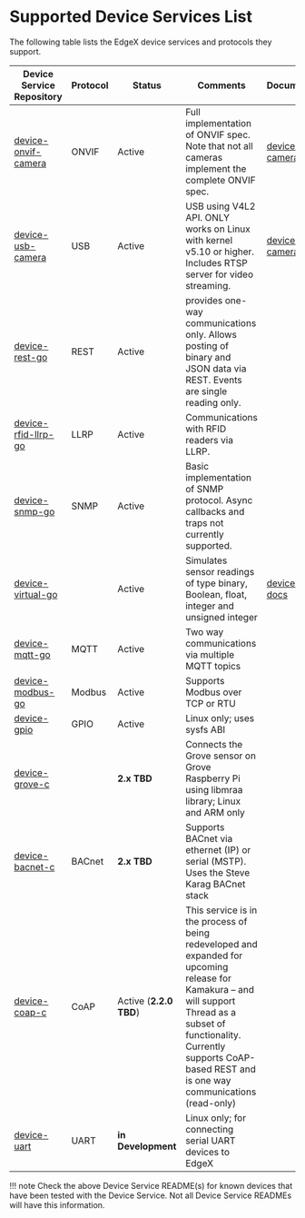 # Supported Device Services List

The following table lists the EdgeX device services and protocols they support.

| Device Service Repository                                                                                    | Protocol | Status | Comments | Documentation |
|--------------------------------------------------------------------------------------------------------------|----------|--------|----------| ------------- |
| [device-onvif-camera](https://github.com/edgexfoundry/device-onvif-camera/tree/{{version}})                  | ONVIF | Active | Full implementation of ONVIF spec. Note that not all cameras implement the complete ONVIF spec. | [device-onvif-camera docs](./supported/device-onvif-camera/General.md) |
| [device-usb-camera](https://github.com/edgexfoundry/device-usb-camera/tree/{{version}})      | USB | Active | USB using V4L2 API. ONLY works on Linux with kernel v5.10 or higher. Includes RTSP server for video streaming. | [device-usb-camera docs](./supported/device-usb-camera/General.md) |
| [device-rest-go]( https://github.com/edgexfoundry/device-rest-go/tree/{{version}})           | REST | Active| provides one-way communications only.  Allows posting of binary and JSON data via REST.  Events are single reading only.| |
| [device-rfid-llrp-go]( https://github.com/edgexfoundry/device-rfid-llrp-go/tree/{{version}}) | LLRP | Active| Communications with RFID readers via LLRP. | |
| [device-snmp-go]( https://github.com/edgexfoundry/device-snmp-go/tree/{{version}})           | SNMP | Active| Basic implementation of SNMP protocol.  Async callbacks and traps not currently supported. | |
| [device-virtual-go]( https://github.com/edgexfoundry/device-virtual-go/tree/{{version}})     | | Active| Simulates sensor readings of type binary, Boolean, float, integer and unsigned integer | [device-virtual docs](./supported/device-virtual/Ch-VirtualDevice.md) |
| [device-mqtt-go]( https://github.com/edgexfoundry/device-mqtt-go/tree/{{version}})           | MQTT | Active |  Two way communications via multiple MQTT topics | |
| [device-modbus-go]( https://github.com/edgexfoundry/device-modbus-go/tree/{{version}})       | Modbus | Active | Supports Modbus over TCP or RTU | |
| [device-gpio]( https://github.com/edgexfoundry/device-gpio/tree/{{version}})                 | GPIO | Active | Linux only; uses sysfs ABI | |
| [device-grove-c](https://github.com/edgexfoundry/device-grove-c/tree/v1.3.1)                                 | | **2.x TBD** | Connects the Grove sensor on Grove Raspberry Pi using libmraa library; Linux and ARM only | |
| [device-bacnet-c]( https://github.com/edgexfoundry/device-bacnet-c/tree/v1.3.1)                              | BACnet | **2.x TBD** | Supports BACnet via ethernet (IP) or serial (MSTP).  Uses the Steve Karag BACnet stack | |
| [device-coap-c]( https://github.com/edgexfoundry/device-coap-c/tree/{{version}})                                  | CoAP | Active (**2.2.0 TBD**) | This service is in the process of being redeveloped and expanded for upcoming release for Kamakura – and will support Thread as a subset of functionality.  Currently supports CoAP-based REST and is one way communications (read-only) | |
| [device-uart]( https://github.com/edgexfoundry-holding/device-uart)                                          | UART | **in Development** | Linux only; for connecting serial UART devices to EdgeX | |

!!! note
    Check the above Device Service README(s) for known devices that have been tested with the Device Service. Not all Device Service READMEs will have this information.
